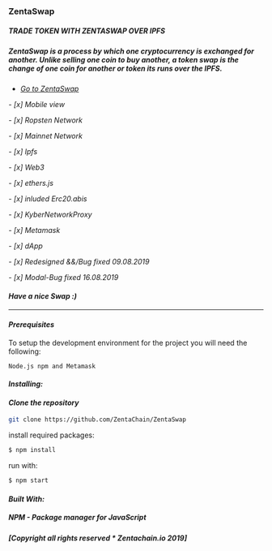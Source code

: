 ### ZentaSwap 

##### *TRADE TOKEN WITH ZENTASWAP OVER IPFS*

##### *ZentaSwap is a process by which one cryptocurrency is exchanged for another. Unlike selling one coin to buy another, a token swap* *is the change of one coin for another or token its runs over the IPFS.*


* *[Go to ZentaSwap](https://www.zentachain.io/zentaswap/)*


*- [x] Mobile view*

*- [x] Ropsten Network*

*- [x] Mainnet Network* 

*- [x] Ipfs*

*- [x] Web3*

*- [x] ethers.js*

*- [x] inluded Erc20.abis*

*- [x] KyberNetworkProxy*

*- [x] Metamask*

*- [x] dApp*

*- [x] Redesigned &&/Bug fixed 09.08.2019*

*- [x] Modal-Bug fixed 16.08.2019*

#### *Have a nice Swap :)*

----
#### *Prerequisites*

To setup the development environment for the project you will need the following:
````
Node.js npm and Metamask
````
#### *Installing:*

#### *Clone the repository*
```sh
git clone https://github.com/ZentaChain/ZentaSwap
````

install required packages:
````sh
$ npm install
````
run with:
````sh
$ npm start
````

#### *Built With:*

##### *NPM - Package manager for JavaScript*

##### *[Copyright all rights reserved * Zentachain.io 2019]*
